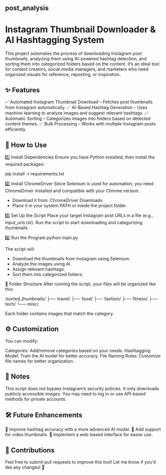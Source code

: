 ## post_analysis

# Instagram Thumbnail Downloader & AI Hashtagging System #

This project automates the process of downloading Instagram post thumbnails, analyzing them using AI-powered hashtag detection, and sorting them into categorized folders based on the content. It’s an ideal tool for content creators, social media managers, and marketers who need organized visuals for reference, reposting, or inspiration.

## ✨ Features ##

✅ Automated Instagram Thumbnail Download – Fetches post thumbnails from Instagram automatically.
✅ AI-Based Hashtag Generation – Uses machine learning to analyze images and suggest relevant hashtags.
✅ Automatic Sorting – Categorizes images into folders based on detected content themes.
✅ Bulk Processing – Works with multiple Instagram posts efficiently.

## 🚀 How to Use ##

1️⃣ Install Dependencies
Ensure you have Python installed, then install the required packages:

  pip install -r requirements.txt

2️⃣ Install ChromeDriver
Since Selenium is used for automation, you need ChromeDriver installed and compatible with your Chrome version.
* Download it from: ChromeDriver Downloads
* Place it in your system PATH or inside the project folder.

3️⃣ Set Up the Script
Place your target Instagram post URLs in a file (e.g., input_urls.txt).
Run the script to start downloading and categorizing thumbnails.

4️⃣ Run the Program
  python main.py

The script will:

  * Download the thumbnails from Instagram using Selenium.
  * Analyze the images using AI.
  * Assign relevant hashtags.
  * Sort them into categorized folders.

📂 Folder Structure
After running the script, your files will be organized like this:

  /sorted_thumbnails/
     ├── travel/
     ├── food/
     ├── fashion/
     ├── fitness/
     ├── tech/
     └── misc/
     
Each folder contains images that match the category.

## ⚙️ Customization ##

You can modify:

Categories: Add/remove categories based on your needs.
Hashtagging Model: Train the AI model for better accuracy.
File Naming Rules: Customize file names for better organization.

## 📌 Notes ##

This script does not bypass Instagram’s security policies. It only downloads publicly accessible images.
You may need to log in or use API-based methods for private accounts.

## 🛠️ Future Enhancements ##

🔹 Improve hashtag accuracy with a more advanced AI model.
🔹 Add support for video thumbnails.
🔹 Implement a web-based interface for easier use.

## 🤝 Contributions ##
Feel free to submit pull requests to improve this tool!
Let me know if you'd like any changes! 🚀
